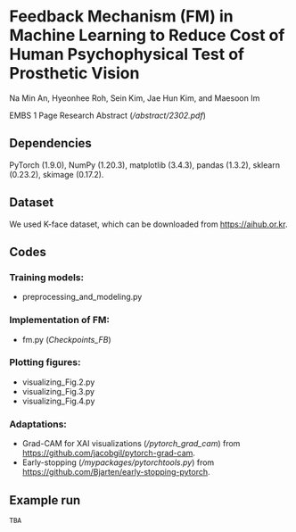 # Feedback Mechanism (FM) in Machine Learning to Reduce Cost of Human Psychophysical Test of Prosthetic Vision

Na Min An, Hyeonhee Roh, Sein Kim, Jae Hun Kim, and Maesoon Im

EMBS 1 Page Research Abstract (*/abstract/2302.pdf*)

## Dependencies
PyTorch (1.9.0), NumPy (1.20.3), matplotlib (3.4.3), pandas (1.3.2), sklearn (0.23.2), skimage (0.17.2).

## Dataset
We used K-face dataset, which can be downloaded from https://aihub.or.kr.

## Codes
### Training models:
* preprocessing_and_modeling.py

### Implementation of FM:
* fm.py (*Checkpoints_FB*)

### Plotting figures:
* visualizing_Fig.2.py
* visualizing_Fig.3.py
* visualizing_Fig.4.py

### Adaptations:
* Grad-CAM for XAI visualizations (*/pytorch_grad_cam*) from https://github.com/jacobgil/pytorch-grad-cam. <br />
* Early-stopping (*/mypackages/pytorchtools.py*) from https://github.com/Bjarten/early-stopping-pytorch.

## Example run
```
TBA
```
